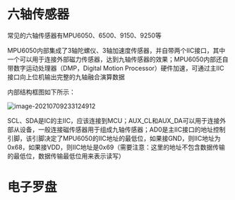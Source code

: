 # 六轴传感器

常见的六轴传感器有MPU6050、6500、9150、9250等

MPU6050内部集成了3轴陀螺仪、3轴加速度传感器，并自带两个IIC接口，其中一个可以用于连接外部磁力传感器，达到九轴传感器的效果；MPU6050内部还自带数字运动处理器（DMP，Digital Motion Processor）硬件加速，可通过主IIC接口向上位机输出完整的九轴融合演算数据

内部结构框图如下所示：

![image-20210709233124912](STM32F4外设配置速查_运动处理部分.assets/image-20210709233124912.png)

SCL、SDA是IC的主IIC，应该连接到MCU；AUX_CL和AUX_DA可以用于连接外部从设备，一般连接磁传感器用于组成九轴传感器；AD0是主IIC接口的地址控制引脚，该引脚决定了MPU6050的IIC地址的最低位，如果接GND，则IIC地址为0x68，如果接VDD，则IIC地址是0x69（需要注意：这里的地址不包含数据传输的最低位，数据传输最低位用来表示读写）







# 电子罗盘
